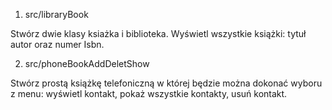 1. src/libraryBook

Stwórz dwie klasy ksiażka i biblioteka. Wyświetl wszystkie książki: tytuł autor oraz numer Isbn.

2. src/phoneBookAddDeletShow

Stwórz prostą książkę telefoniczną w której będzie można dokonać wyboru z menu: wyświetl kontakt, pokaż wszystkie kontakty, usuń   kontakt.

 

